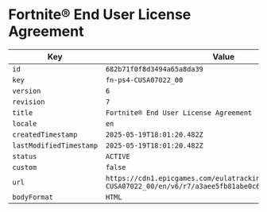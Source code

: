 # Fortnite® End User License Agreement

| Key | Value |
| --- | ----- |
| `id` | `682b71f0f8d3494a65a8da39` |
| `key` | `fn-ps4-CUSA07022_00` |
| `version` | `6` |
| `revision` | `7` |
| `title` | `Fortnite® End User License Agreement` |
| `locale` | `en` |
| `createdTimestamp` | `2025-05-19T18:01:20.482Z` |
| `lastModifiedTimestamp` | `2025-05-19T18:01:20.482Z` |
| `status` | `ACTIVE` |
| `custom` | `false` |
| `url` | `https://cdn1.epicgames.com/eulatracking-download/fn-ps4-CUSA07022_00/en/v6/r7/a3aee5fb81abe0c6b31ee347e5156aa7.pdf` |
| `bodyFormat` | `HTML` |

